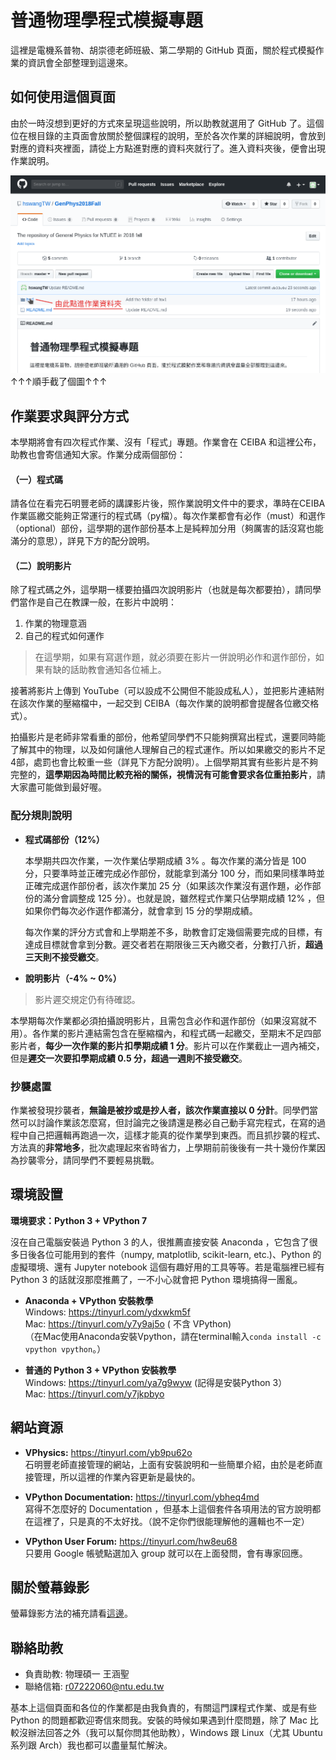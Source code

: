 # 普通物理學程式模擬專題

這裡是電機系普物、胡崇德老師班級、第二學期的 GitHub 頁面，關於程式模擬作業的資訊會全部整理到這邊來。

## 如何使用這個頁面

由於一時沒想到更好的方式來呈現這些說明，所以助教就選用了 GitHub 了。這個位在根目錄的主頁面會放關於整個課程的說明，至於各次作業的詳細說明，會放到對應的資料夾裡面，請從上方點進對應的資料夾就行了。進入資料夾後，便會出現作業說明。

![image](ScreenShot.png)
↑↑↑順手截了個圖↑↑↑

## 作業要求與評分方式

本學期將會有四次程式作業、沒有「程式」專題。作業會在 CEIBA 和這裡公布，助教也會寄信通知大家。作業分成兩個部份：

#### （一）程式碼

請各位在看完石明豐老師的講課影片後，照作業說明文件中的要求，準時在CEIBA作業區繳交能夠正常運行的程式碼（py檔）。每次作業都會有必作（must）和選作（optional）部份，這學期的選作部份基本上是純粹加分用（夠厲害的話沒寫也能滿分的意思），詳見下方的配分說明。

#### （二）說明影片

除了程式碼之外，這學期一樣要拍攝四次說明影片（也就是每次都要拍），請同學們當作是自己在教課一般，在影片中說明：

1. 作業的物理意涵
2. 自己的程式如何運作

> 在這學期，如果有寫選作題，就必須要在影片一併說明必作和選作部份，如果有缺的話助教會通知各位補上。


接著將影片上傳到 YouTube（可以設成不公開但不能設成私人），並把影片連結附在該次作業的壓縮檔中，一起交到 CEIBA（每次作業的說明都會提醒各位繳交格式）。

拍攝影片是老師非常看重的部份，他希望同學們不只能夠撰寫出程式，還要同時能了解其中的物理，以及如何讓他人理解自己的程式運作。所以如果繳交的影片不足4部，處罰也會比較重一些（詳見下方配分說明）。上個學期其實有些影片是不夠完整的，**這學期因為時間比較充裕的關係，視情況有可能會要求各位重拍影片**，請大家盡可能做到最好喔。

### 配分規則說明

* **程式碼部份（12%）**

  本學期共四次作業，一次作業佔學期成績 3% 。每次作業的滿分皆是 100 分，只要準時並正確完成必作部份，就能拿到滿分 100 分，而如果同樣準時並正確完成選作部份者，該次作業加 25 分（如果該次作業沒有選作題，必作部份的滿分會調整成 125 分）。也就是說，雖然程式作業只佔學期成績 12% ，但如果你們每次必作選作都滿分，就會拿到 15 分的學期成績。

  每次作業的評分方式會和上學期差不多，助教會訂定幾個需要完成的目標，有達成目標就會拿到分數。遲交者若在期限後三天內繳交者，分數打八折，**超過三天則不接受繳交**。

* **說明影片（-4% ~ 0%）**

> 影片遲交規定仍有待確認。

  本學期每次作業都必須拍攝說明影片，且需包含必作和選作部份（如果沒寫就不用）。各作業的影片連結需包含在壓縮檔內，和程式碼一起繳交，至期末不足四部影片者，**每少一次作業的影片扣學期成績 1 分**。影片可以在作業截止一週內補交，但是**遲交一次要扣學期成績 0.5 分，超過一週則不接受繳交**。

### 抄襲處置

作業被發現抄襲者，**無論是被抄或是抄人者，該次作業直接以 0 分計**。同學們當然可以討論作業該怎麼寫，但討論完之後請還是務必自己動手寫完程式，在寫的過程中自己把邏輯再跑過一次，這樣才能真的從作業學到東西。而且抓抄襲的程式、方法真的**非常地多**，批次處理起來省時省力，上學期前前後後有一共十幾份作業因為抄襲零分，請同學們不要輕易挑戰。

## 環境設置

**環境要求：Python 3 + VPython 7**  

沒在自己電腦安裝過 Python 3 的人，很推薦直接安裝 Anaconda ，它包含了很多日後各位可能用到的套件（numpy, matplotlib, scikit-learn, etc.)、Python 的虛擬環境、還有 Jupyter notebook 這個有趣好用的工具等等。若是電腦裡已經有 Python 3 的話就沒那麼推薦了，一不小心就會把 Python 環境搞得一團亂。

* **Anaconda + VPython 安裝教學**  
  Windows: https://tinyurl.com/ydxwkm5f   
  Mac: https://tinyurl.com/y7y9aj5o (    不含 VPython)  
  （在Mac使用Anaconda安裝Vpython，請在terminal輸入`conda install -c vpython vpython`。）
  
* **普通的 Python 3 + VPython 安裝教學**  
  Windows: https://tinyurl.com/ya7g9wyw (記得是安裝Python 3）  
  Mac: https://tinyurl.com/y7jkpbyo
  
## 網站資源

* **VPhysics:** https://tinyurl.com/yb9pu62o  
  石明豐老師直接管理的網站，上面有安裝說明和一些簡單介紹，由於是老師直接管理，所以這裡的作業內容更新是最快的。
  
* **VPython Documentation:** https://tinyurl.com/ybheq4md  
  寫得不怎麼好的 Documentation ，但基本上這個套件各項用法的官方說明都在這裡了，只是真的不太好找。（說不定你們很能理解他的邏輯也不一定）
  
* **VPython User Forum:** https://tinyurl.com/hw8eu68  
  只要用 Google 帳號點選加入 group 就可以在上面發問，會有專家回應。

## 關於螢幕錄影

螢幕錄影方法的補充請看[這邊](ScreenRecord.md)。

## 聯絡助教

* 負責助教: 物理碩一 王涵聖
* 聯絡信箱: r07222060@ntu.edu.tw

基本上這個頁面和各位的作業都是由我負責的，有關這門課程式作業、或是有些 Python 的問題都歡迎寄信來問我。安裝的時候如果遇到什麼問題，除了 Mac 比較沒辦法回答之外（我可以幫你問其他助教），Windows 跟 Linux（尤其 Ubuntu 系列跟 Arch）我也都可以盡量幫忙解決。
